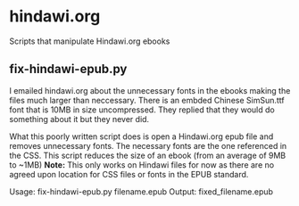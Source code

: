 # hindawi.org
Scripts that manipulate Hindawi.org ebooks

## fix-hindawi-epub.py

I emailed hindawi.org about the unnecessary fonts in the ebooks making the files much larger than neccessary. There is an embded Chinese SimSun.ttf font that is 10MB in size uncompressed. They replied that they would do something about it but they never did.

What this poorly written script does is open a Hindawi.org epub file and removes unnecessary fonts. The necessary fonts are the one referenced in the CSS. This script reduces the size of an ebook (from an average of 9MB to ~1MB) 
__Note:__ This only works on Hindawi files for now as there are no agreed upon location for CSS files or fonts in the EPUB standard.

Usage: fix-hindawi-epub.py filename.epub
Output: fixed_filename.epub
